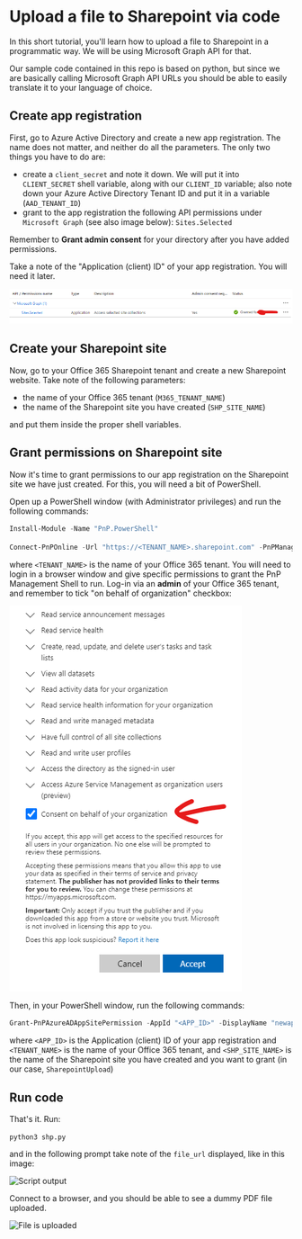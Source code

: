 # Upload a file to Sharepoint via code

In this short tutorial, you'll learn how to upload a file to Sharepoint in a programmatic way. We will be using Microsoft Graph API for that.

Our sample code contained in this repo is based on python, but since we are basically calling Microsoft Graph API URLs you should be able to easily translate it to your language of choice.

## Create app registration

First, go to Azure Active Directory and create a new app registration. The name does not matter, and neither do all the parameters. The only two things you have to do are:

- create a `client_secret` and note it down. We will put it into `CLIENT_SECRET` shell variable, along with our `CLIENT_ID` variable; also note down your Azure Active Directory Tenant ID and put it in a variable (`AAD_TENANT_ID`)
- grant to the app registration the following API permissions under `Microsoft Graph` (see also image below): `Sites.Selected`

Remember to **Grant admin consent** for your directory after you have added permissions.

Take a note of the "Application (client) ID" of your app registration. You will need it later.

![API Permissions to grant to App Registration](/assets/permissions.png)

## Create your Sharepoint site

Now, go to your Office 365 Sharepoint tenant and create a new Sharepoint website. Take note of the following parameters:

- the name of your Office 365 tenant (`M365_TENANT_NAME`)
- the name of the Sharepoint site you have created (`SHP_SITE_NAME`)

and put them inside the proper shell variables.

## Grant permissions on Sharepoint site

Now it's time to grant permissions to our app registration on the Sharepoint site we have just created. For this, you will need a bit of PowerShell.

Open up a PowerShell window (with Administrator privileges) and run the following commands:

```powershell
Install-Module -Name "PnP.PowerShell"

Connect-PnPOnline -Url "https://<TENANT_NAME>.sharepoint.com" -PnPManagementShell
```

where `<TENANT_NAME>` is the name of your Office 365 tenant. You will need to login in a browser window and give specific permissions to grant the PnP Management Shell to run. Log-in via an **admin** of your Office 365 tenant, and remember to tick "on behalf of organization" checkbox:

![Grant permissions to PnP Management Shell](/assets/pnp-grant.png)

Then, in your PowerShell window, run the following commands:

```powershell
Grant-PnPAzureADAppSitePermission -AppId "<APP_ID>" -DisplayName "newappshp" -Permissions Write -Site https://<TENANT_NAME>.sharepoint.com/sites/<SHP_SITE_NAME>
```

where `<APP_ID>` is the Application (client) ID of your app registration and `<TENANT_NAME>` is the name of your Office 365 tenant, and `<SHP_SITE_NAME>` is the name of the Sharepoint site you have created and you want to grant (in our case, `SharepointUpload`)

## Run code

That's it. Run:

`python3 shp.py`

and in the following prompt take note of the `file_url` displayed, like in this image:

![Script output](/assets/output.png)

Connect to a browser, and you should be able to see a dummy PDF file uploaded.

![File is uploaded](/assets/file_uploaded.png)
